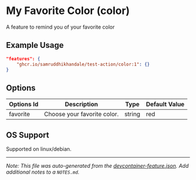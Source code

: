 
# My Favorite Color (color)

A feature to remind you of your favorite color

## Example Usage

```json
"features": {
    "ghcr.io/samruddhikhandale/test-action/color:1": {}
}
```

## Options

| Options Id | Description | Type | Default Value |
|-----|-----|-----|-----|
| favorite | Choose your favorite color. | string | red |

## OS Support

Supported on linux/debian.

---

_Note: This file was auto-generated from the [devcontainer-feature.json](https://github.com/samruddhikhandale/test-action/blob/main/src/color/devcontainer-feature.json).  Add additional notes to a `NOTES.md`._
